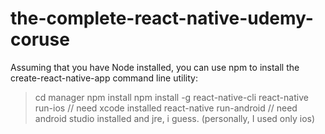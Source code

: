 # the-complete-react-native-udemy-coruse

Assuming that you have Node installed, you can use npm to install the create-react-native-app command line utility:

> cd manager
> npm install
> npm install -g react-native-cli
> react-native run-ios // need xcode installed 
> react-native run-android // need android studio installed and jre, i guess. (personally, I used only ios)
